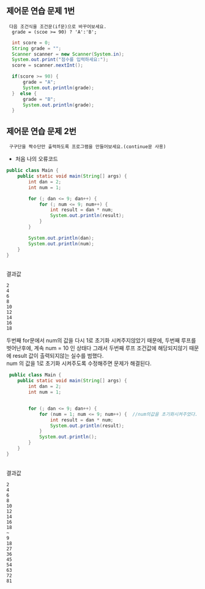 ## 제어문 연습 문제 1번

```
 다음 조건식을 조건문(if문)으로 바꾸어보세요.
  grade = (scoe >= 90) ? 'A':'B';
```
```java
  int score = 0;
  String grade = "";
  Scanner scanner = new Scanner(System.in);
  System.out.print("점수를 입력하세요:");
  score = scanner.nextInt();

  if(score >= 90) {
      grade = "A";
      System.out.println(grade);
  }  else {
      grade = "B";
      System.out.println(grade);
  }
```
## 제어문 연습 문제 2번
```
 구구단을 짝수단만 출력하도록 프로그램을 만들어보세요.(continue문 사용) 
```
- 처음 나의 오류코드
```java 
public class Main {
    public static void main(String[] args) {
        int dan = 2;
        int num = 1;

        for (; dan <= 9; dan++) {
            for (; num <= 9; num++) {
                int result = dan * num;
                System.out.println(result);
            }
        }

        System.out.println(dan);
        System.out.println(num);
    }
}
```
<br>결과값<br>
```
2
4
6
8
10
12
14
16
18
```
두번째 for문에서 num의 값을 다시 1로 초기화 시켜주지않았기 때문에,
두번째 루프를 벗어난후에, 계속 num = 10 인 상태다 그래서 두번째 루프 조건값에 해당되지않기 때문에 result 값이 출력되지않는 실수를 범했다.
<br>
num 의 값을 1로 초기화 시켜주도록 수정해주면 문제가 해결된다.

```java
 public class Main {
    public static void main(String[] args) {
        int dan = 2;
        int num = 1;


        for (; dan <= 9; dan++) {
            for (num = 1; num <= 9; num++) {  //num의값을 초기화시켜주었다.
                int result = dan * num;
                System.out.println(result);
            }
            System.out.println();
        }
    }
}
```
<br>결과값<br>
```
2
4
6
8
10
12
14
16
18
~
9
18
27
36
45
54
63
72
81
```
